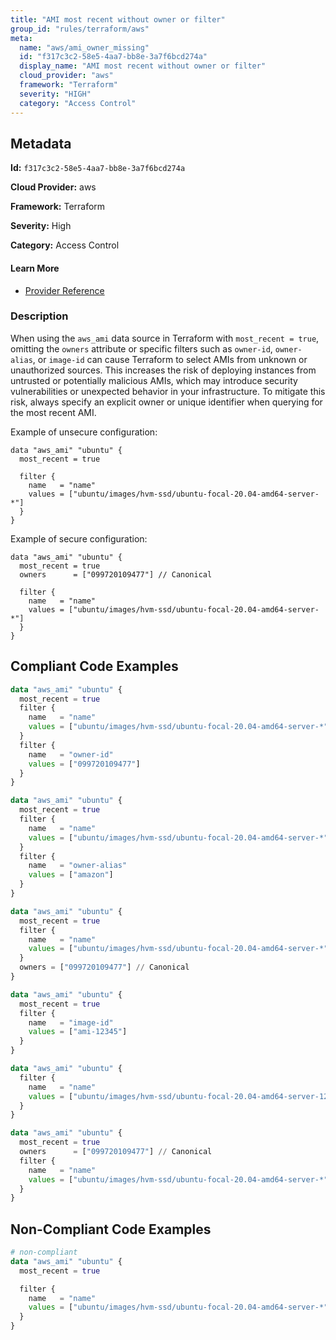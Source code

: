 ```yaml
---
title: "AMI most recent without owner or filter"
group_id: "rules/terraform/aws"
meta:
  name: "aws/ami_owner_missing"
  id: "f317c3c2-58e5-4aa7-bb8e-3a7f6bcd274a"
  display_name: "AMI most recent without owner or filter"
  cloud_provider: "aws"
  framework: "Terraform"
  severity: "HIGH"
  category: "Access Control"
---
```

## Metadata

**Id:** `f317c3c2-58e5-4aa7-bb8e-3a7f6bcd274a`

**Cloud Provider:** aws

**Framework:** Terraform

**Severity:** High

**Category:** Access Control

#### Learn More

 - [Provider Reference](https://registry.terraform.io/providers/hashicorp/aws/latest/docs/data-sources/ami)

### Description

 When using the `aws_ami` data source in Terraform with `most_recent = true`, omitting the `owners` attribute or specific filters such as `owner-id`, `owner-alias`, or `image-id` can cause Terraform to select AMIs from unknown or unauthorized sources. This increases the risk of deploying instances from untrusted or potentially malicious AMIs, which may introduce security vulnerabilities or unexpected behavior in your infrastructure. To mitigate this risk, always specify an explicit owner or unique identifier when querying for the most recent AMI.

Example of unsecure configuration:

```
data "aws_ami" "ubuntu" {
  most_recent = true

  filter {
    name   = "name"
    values = ["ubuntu/images/hvm-ssd/ubuntu-focal-20.04-amd64-server-*"]
  }
}
```

Example of secure configuration:

```
data "aws_ami" "ubuntu" {
  most_recent = true
  owners      = ["099720109477"] // Canonical

  filter {
    name   = "name"
    values = ["ubuntu/images/hvm-ssd/ubuntu-focal-20.04-amd64-server-*"]
  }
}
```


## Compliant Code Examples
```terraform
data "aws_ami" "ubuntu" {
  most_recent = true
  filter {
    name   = "name"
    values = ["ubuntu/images/hvm-ssd/ubuntu-focal-20.04-amd64-server-*"]
  }
  filter {
    name   = "owner-id"
    values = ["099720109477"]
  }
}

data "aws_ami" "ubuntu" {
  most_recent = true
  filter {
    name   = "name"
    values = ["ubuntu/images/hvm-ssd/ubuntu-focal-20.04-amd64-server-*"]
  }
  filter {
    name   = "owner-alias"
    values = ["amazon"]
  }
}

data "aws_ami" "ubuntu" {
  most_recent = true
  filter {
    name   = "name"
    values = ["ubuntu/images/hvm-ssd/ubuntu-focal-20.04-amd64-server-*"]
  }
  owners = ["099720109477"] // Canonical
}

data "aws_ami" "ubuntu" {
  most_recent = true
  filter {
    name   = "image-id"
    values = ["ami-12345"]
  }
}

data "aws_ami" "ubuntu" {
  filter {
    name   = "name"
    values = ["ubuntu/images/hvm-ssd/ubuntu-focal-20.04-amd64-server-1234"]
  }
}

data "aws_ami" "ubuntu" {
  most_recent = true
  owners      = ["099720109477"] // Canonical
  filter {
    name   = "name"
    values = ["ubuntu/images/hvm-ssd/ubuntu-focal-20.04-amd64-server-*"]
  }
}

```
## Non-Compliant Code Examples
```terraform
# non-compliant
data "aws_ami" "ubuntu" {
  most_recent = true

  filter {
    name   = "name"
    values = ["ubuntu/images/hvm-ssd/ubuntu-focal-20.04-amd64-server-*"]
  }
}

```